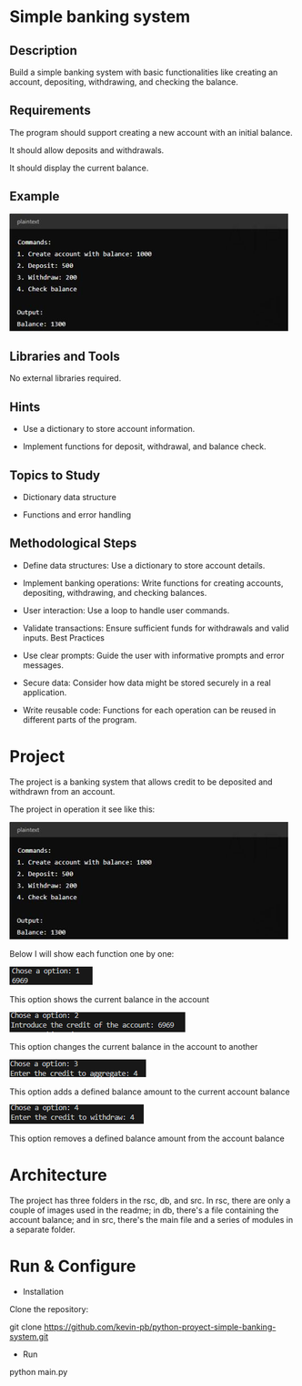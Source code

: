 # Simple banking system

## Description
Build a simple banking system with basic functionalities like creating an account, depositing, withdrawing, and checking the balance.

## Requirements
The program should support creating a new account with an initial balance.

It should allow deposits and withdrawals.

It should display the current balance.

## Example

![Example](./rsc/capture1.PNG)
        
## Libraries and Tools

No external libraries required.

## Hints

- Use a dictionary to store account information.

- Implement functions for deposit, withdrawal, and balance check.

## Topics to Study

- Dictionary data structure

- Functions and error handling

## Methodological Steps

- Define data structures: Use a dictionary to store account details.

- Implement banking operations: Write functions for creating accounts, depositing, withdrawing, and checking balances.

- User interaction: Use a loop to handle user commands.

- Validate transactions: Ensure sufficient funds for withdrawals and valid inputs.
Best Practices

- Use clear prompts: Guide the user with informative prompts and error messages.

- Secure data: Consider how data might be stored securely in a real application.

- Write reusable code: Functions for each operation can be reused in different parts of the program.

# Project

The project is a banking system that allows credit to be deposited and withdrawn from an account.

The project in operation it see like this:

![Example](./rsc/capture1.PNG)

Below I will show each function one by one:

![Example](./rsc/capture10.PNG)

This option shows the current balance in the account 

![Example](./rsc/capture2.PNG)

This option changes the current balance in the account to another

![Example](./rsc/capture3.PNG)

This option adds a defined balance amount to the current account balance

![Example](./rsc/capture4.PNG)

This option removes a defined balance amount from the account balance

# Architecture

The project has three folders in the rsc, db, and src. In rsc, there are only a couple of images used in the readme; in db, there's a file containing the account balance; and in src, there's the main file and a series of modules in a separate folder.

# Run & Configure

- Installation

Clone the repository:

git clone https://github.com/kevin-pb/python-proyect-simple-banking-system.git

- Run

python main.py
